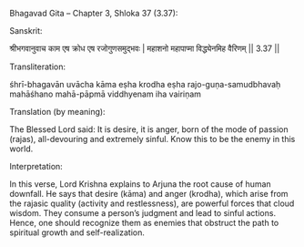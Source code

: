 Bhagavad Gita – Chapter 3, Shloka 37 (3.37):

Sanskrit:

श्रीभगवानुवाच
काम एष क्रोध एष रजोगुणसमुद्भवः |
महाशनो महापाप्मा विद्ध्येनमिह वैरिणम् || 3.37 ||

Transliteration:

śhrī-bhagavān uvācha
kāma eṣha krodha eṣha rajo-guṇa-samudbhavaḥ
mahāśhano mahā-pāpmā viddhyenam iha vairiṇam

Translation (by meaning):

The Blessed Lord said:
It is desire, it is anger, born of the mode of passion (rajas), all-devouring and extremely sinful. Know this to be the enemy in this world.

Interpretation:

In this verse, Lord Krishna explains to Arjuna the root cause of human downfall. He says that desire (kāma) and anger (krodha), which arise from the rajasic quality (activity and restlessness), are powerful forces that cloud wisdom. They consume a person’s judgment and lead to sinful actions. Hence, one should recognize them as enemies that obstruct the path to spiritual growth and self-realization.
